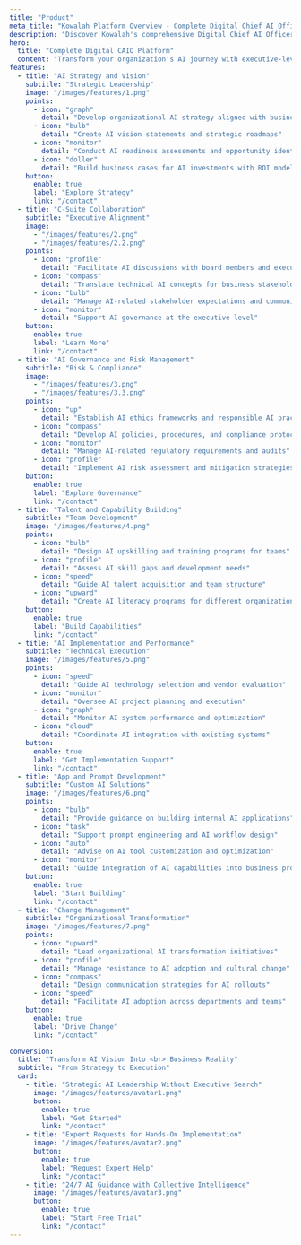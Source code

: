 ```yaml
---
title: "Product"
meta_title: "Kowalah Platform Overview - Complete Digital Chief AI Officer Solution"
description: "Discover Kowalah's comprehensive Digital Chief AI Officer platform. Get executive-level AI leadership across 7 core capabilities: strategy, governance, implementation, and organizational transformation."
hero:
  title: "Complete Digital CAIO Platform"
  content: "Transform your organization's AI journey with executive-level expertise across all critical domains. <br> From strategy development to hands-on implementation, get the complete AI leadership platform."
features:
  - title: "AI Strategy and Vision"
    subtitle: "Strategic Leadership"
    image: "/images/features/1.png"
    points:
      - icon: "graph"
        detail: "Develop organizational AI strategy aligned with business objectives"
      - icon: "bulb"
        detail: "Create AI vision statements and strategic roadmaps"
      - icon: "monitor"
        detail: "Conduct AI readiness assessments and opportunity identification"
      - icon: "doller"
        detail: "Build business cases for AI investments with ROI modeling"
    button:
      enable: true
      label: "Explore Strategy"
      link: "/contact"
  - title: "C-Suite Collaboration"
    subtitle: "Executive Alignment"
    image:
      - "/images/features/2.png"
      - "/images/features/2.2.png"
    points:
      - icon: "profile"
        detail: "Facilitate AI discussions with board members and executives"
      - icon: "compass"
        detail: "Translate technical AI concepts for business stakeholders"
      - icon: "bulb"
        detail: "Manage AI-related stakeholder expectations and communications"
      - icon: "monitor"
        detail: "Support AI governance at the executive level"
    button:
      enable: true
      label: "Learn More"
      link: "/contact"
  - title: "AI Governance and Risk Management"
    subtitle: "Risk & Compliance"
    image:
      - "/images/features/3.png"
      - "/images/features/3.3.png"
    points:
      - icon: "up"
        detail: "Establish AI ethics frameworks and responsible AI practices"
      - icon: "compass"
        detail: "Develop AI policies, procedures, and compliance protocols"
      - icon: "monitor"
        detail: "Manage AI-related regulatory requirements and audits"
      - icon: "profile"
        detail: "Implement AI risk assessment and mitigation strategies"
    button:
      enable: true
      label: "Explore Governance"
      link: "/contact"
  - title: "Talent and Capability Building"
    subtitle: "Team Development"
    image: "/images/features/4.png"
    points:
      - icon: "bulb"
        detail: "Design AI upskilling and training programs for teams"
      - icon: "profile"
        detail: "Assess AI skill gaps and development needs"
      - icon: "speed"
        detail: "Guide AI talent acquisition and team structure"
      - icon: "upward"
        detail: "Create AI literacy programs for different organizational levels"
    button:
      enable: true
      label: "Build Capabilities"
      link: "/contact"
  - title: "AI Implementation and Performance"
    subtitle: "Technical Execution"
    image: "/images/features/5.png"
    points:
      - icon: "speed"
        detail: "Guide AI technology selection and vendor evaluation"
      - icon: "monitor"
        detail: "Oversee AI project planning and execution"
      - icon: "graph"
        detail: "Monitor AI system performance and optimization"
      - icon: "cloud"
        detail: "Coordinate AI integration with existing systems"
    button:
      enable: true
      label: "Get Implementation Support"
      link: "/contact"
  - title: "App and Prompt Development"
    subtitle: "Custom AI Solutions"
    image: "/images/features/6.png"
    points:
      - icon: "bulb"
        detail: "Provide guidance on building internal AI applications"
      - icon: "task"
        detail: "Support prompt engineering and AI workflow design"
      - icon: "auto"
        detail: "Advise on AI tool customization and optimization"
      - icon: "monitor"
        detail: "Guide integration of AI capabilities into business processes"
    button:
      enable: true
      label: "Start Building"
      link: "/contact"
  - title: "Change Management"
    subtitle: "Organizational Transformation"
    image: "/images/features/7.png"
    points:
      - icon: "upward"
        detail: "Lead organizational AI transformation initiatives"
      - icon: "profile"
        detail: "Manage resistance to AI adoption and cultural change"
      - icon: "compass"
        detail: "Design communication strategies for AI rollouts"
      - icon: "speed"
        detail: "Facilitate AI adoption across departments and teams"
    button:
      enable: true
      label: "Drive Change"
      link: "/contact"

conversion:
  title: "Transform AI Vision Into <br> Business Reality"
  subtitle: "From Strategy to Execution"
  card:
    - title: "Strategic AI Leadership Without Executive Search"
      image: "/images/features/avatar1.png"
      button:
        enable: true
        label: "Get Started"
        link: "/contact"
    - title: "Expert Requests for Hands-On Implementation"
      image: "/images/features/avatar2.png"
      button:
        enable: true
        label: "Request Expert Help"
        link: "/contact"
    - title: "24/7 AI Guidance with Collective Intelligence"
      image: "/images/features/avatar3.png"
      button:
        enable: true
        label: "Start Free Trial"
        link: "/contact"
---
```

